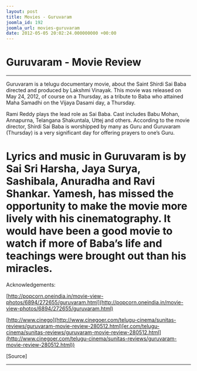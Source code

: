 ```yaml
---
layout: post
title: Movies - Guruvaram
joomla_id: 192
joomla_url: movies-guruvaram
date: 2012-05-05 20:02:24.000000000 +00:00
---
```

# **Guruvaram - Movie Review**  

* * *

Guruvaram is a telugu documentary movie, about the Saint Shirdi Sai Baba directed and produced by Lakshmi Vinayak. This movie was released on May 24, 2012, of course on a Thursday, as a tribute to Baba who attained Maha Samadhi on the Vijaya Dasami day, a Thursday.

Rami Reddy plays the lead role as Sai Baba. Cast includes Babu Mohan, Annapurna, Telangana Shakuntala, Uttej and others. According to the movie director, Shirdi Sai Baba is worshipped by many as Guru and Guruvaram (Thursday) is a very significant day for offering prayers to one’s Guru.

# Lyrics and music in Guruvaram is by Sai Sri Harsha, Jaya Surya, Sashibala, Anuradha and Ravi Shankar. Yamesh, has missed the opportunity to make the movie more lively with his cinematography. It would have been a good movie to watch if more of Baba’s life and teachings were brought out than his miracles.

Acknowledgements:

[http://popcorn.oneindia.in/movie-view-photos/6894/272655/guruvaram.html](http://popcorn.oneindia.in/movie-view-photos/6894/272655/guruvaram.html)

[http://www.cinego](http://www.cinegoer.com/telugu-cinema/sunitas-reviews/guruvaram-movie-review-280512.html)[er.com/telugu-cinema/sunitas-reviews/guruvaram-movie-review-280512.html](http://www.cinegoer.com/telugu-cinema/sunitas-reviews/guruvaram-movie-review-280512.html))



[Source]

* * *



